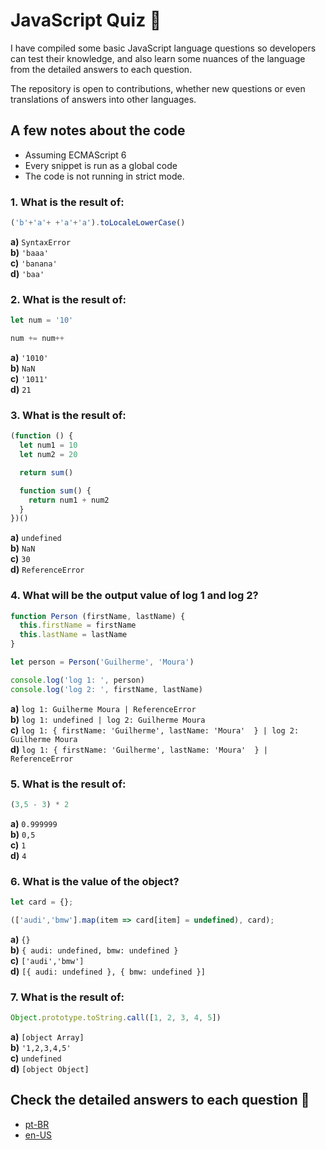 # JavaScript Quiz :telescope: 

I have compiled some basic JavaScript language questions so developers can test their knowledge, and also learn some nuances of the language from the detailed answers to each question.

The repository is open to contributions, whether new questions or even translations of answers into other languages.

## A few notes about the code
- Assuming ECMAScript 6
- Every snippet is run as a global code
- The code is not running in strict mode.

### 1. What is the result of:

```javascript
('b'+'a'+ +'a'+'a').toLocaleLowerCase()
```

**a)** `SyntaxError`</br>
**b)** `'baaa'`</br>
**c)** `'banana'`</br>
**d)** `'baa'`</br>

### 2. What is the result of:

```javascript
let num = '10'

num += num++
```

**a)** `'1010'`</br>
**b)** `NaN`</br>
**c)** `'1011'`</br>
**d)** `21`</br>

### 3. What is the result of:

```javascript
(function () {
  let num1 = 10
  let num2 = 20

  return sum()

  function sum() {
    return num1 + num2
  }
})()
```

**a)** `undefined`</br>
**b)** `NaN`</br>
**c)** `30`</br>
**d)** `ReferenceError`</br>

### 4. What will be the output value of log 1 and log 2?

```javascript
function Person (firstName, lastName) {
  this.firstName = firstName
  this.lastName = lastName
}

let person = Person('Guilherme', 'Moura')

console.log('log 1: ', person)
console.log('log 2: ', firstName, lastName)
```

**a)** `log 1: Guilherme Moura | ReferenceError`</br>
**b)** `log 1: undefined | log 2: Guilherme Moura`</br>
**c)** `log 1: { firstName: 'Guilherme', lastName: 'Moura'  } | log 2: Guilherme Moura`</br>
**d)** `log 1: { firstName: 'Guilherme', lastName: 'Moura'  } | ReferenceError`</br>

### 5. What is the result of:

```javascript
(3,5 - 3) * 2
```

**a)** `0.999999`</br>
**b)** `0,5`</br>
**c)** `1`</br>
**d)** `4`</br>

### 6. What is the value of the object?

```javascript
let card = {};

(['audi','bmw'].map(item => card[item] = undefined), card);
```

**a)** `{}`</br>
**b)** `{ audi: undefined, bmw: undefined }`</br>
**c)** `['audi','bmw']`</br>
**d)** `[{ audi: undefined }, { bmw: undefined }]`</br>


### 7. What is the result of:

```javascript
Object.prototype.toString.call([1, 2, 3, 4, 5])
```

**a)** `[object Array]`</br>
**b)** `'1,2,3,4,5'`</br>
**c)** `undefined`</br>
**d)** `[object Object]`</br>

## Check the detailed answers to each question :pencil:

- <a href="https://github.com/mouraggui/js-quiz/blob/master/answers/pt-br.md" target="_blank">pt-BR</a>
- <a href="https://github.com/mouraggui/js-quiz/blob/master/answers/en-us.md" target="_blank">en-US</a>
